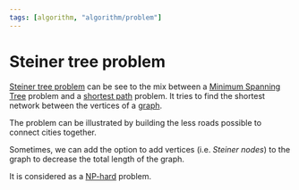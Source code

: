 ```yaml
---
tags: [algorithm, "algorithm/problem"]
---
```


# Steiner tree problem

[Steiner tree problem](https://en.wikipedia.org/wiki/Steiner_tree_problem) can be see to the mix between a [Minimum Spanning Tree](../../data/data-structure/tree.md#Minimum%20Spanning%20Tree) problem and a [shortest path](shortest-path.md) problem. It tries to find the shortest network between the vertices of a [graph](../../data/database/nosql/graph.md).

The problem can be illustrated by building the less roads possible to connect cities together.

Sometimes, we can add the option to add vertices (i.e. *Steiner nodes*) to the graph to decrease the total length of the graph.

It is considered as a [NP-hard](../complexity.md#NP) problem.